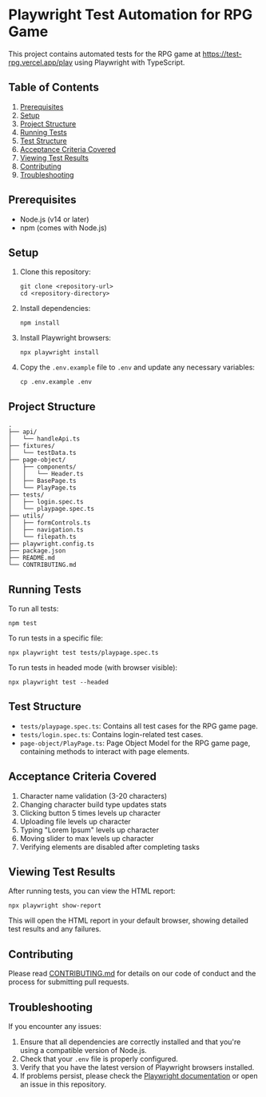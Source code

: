 # Playwright Test Automation for RPG Game

This project contains automated tests for the RPG game at https://test-rpg.vercel.app/play using Playwright with TypeScript.

## Table of Contents

1. [Prerequisites](#prerequisites)
2. [Setup](#setup)
3. [Project Structure](#project-structure)
4. [Running Tests](#running-tests)
5. [Test Structure](#test-structure)
6. [Acceptance Criteria Covered](#acceptance-criteria-covered)
7. [Viewing Test Results](#viewing-test-results)
8. [Contributing](#contributing)
9. [Troubleshooting](#troubleshooting)

## Prerequisites

- Node.js (v14 or later)
- npm (comes with Node.js)

## Setup

1. Clone this repository:
   ```
   git clone <repository-url>
   cd <repository-directory>
   ```

2. Install dependencies:
   ```
   npm install
   ```

3. Install Playwright browsers:
   ```
   npx playwright install
   ```

4. Copy the `.env.example` file to `.env` and update any necessary variables:
   ```
   cp .env.example .env
   ```

## Project Structure

```
.
├── api/
│   └── handleApi.ts
├── fixtures/
│   └── testData.ts
├── page-object/
│   ├── components/
│   │   └── Header.ts
│   ├── BasePage.ts
│   └── PlayPage.ts
├── tests/
│   ├── login.spec.ts
│   └── playpage.spec.ts
├── utils/
│   ├── formControls.ts
│   ├── navigation.ts
│   └── filepath.ts
├── playwright.config.ts
├── package.json
├── README.md
└── CONTRIBUTING.md
```

## Running Tests

To run all tests:

```
npm test
```

To run tests in a specific file:

```
npx playwright test tests/playpage.spec.ts
```

To run tests in headed mode (with browser visible):

```
npx playwright test --headed
```

## Test Structure

- `tests/playpage.spec.ts`: Contains all test cases for the RPG game page.
- `tests/login.spec.ts`: Contains login-related test cases.
- `page-object/PlayPage.ts`: Page Object Model for the RPG game page, containing methods to interact with page elements.

## Acceptance Criteria Covered

1. Character name validation (3-20 characters)
2. Changing character build type updates stats
3. Clicking button 5 times levels up character
4. Uploading file levels up character
5. Typing "Lorem Ipsum" levels up character
6. Moving slider to max levels up character
7. Verifying elements are disabled after completing tasks

## Viewing Test Results

After running tests, you can view the HTML report:

```
npx playwright show-report
```

This will open the HTML report in your default browser, showing detailed test results and any failures.

## Contributing

Please read [CONTRIBUTING.md](CONTRIBUTING.md) for details on our code of conduct and the process for submitting pull requests.

## Troubleshooting

If you encounter any issues:

1. Ensure that all dependencies are correctly installed and that you're using a compatible version of Node.js.
2. Check that your `.env` file is properly configured.
3. Verify that you have the latest version of Playwright browsers installed.
4. If problems persist, please check the [Playwright documentation](https://playwright.dev/docs/intro) or open an issue in this repository.